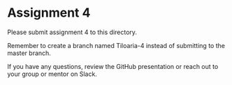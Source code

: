 # Assignment 4

Please submit assignment 4 to this directory.

Remember to create a branch named Tiloaria-4 
instead of submitting to the master branch.

If you have any questions, review the GitHub presentation or reach
out to your group or mentor on Slack.
